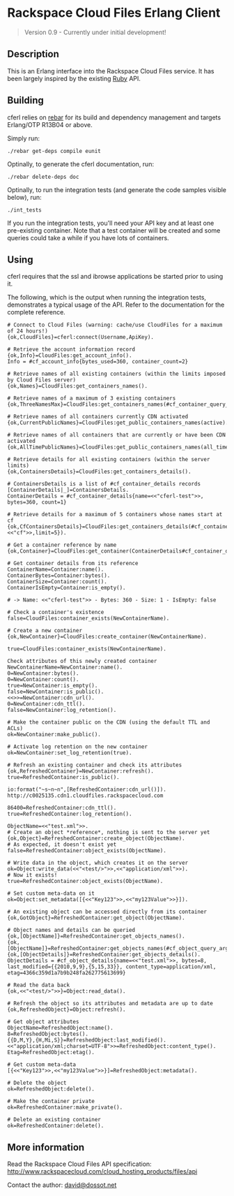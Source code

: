 Rackspace Cloud Files Erlang Client
===================================

> Version 0.9 - Currently under initial development!

Description
-----------

This is an Erlang interface into the Rackspace Cloud Files service. It has been largely inspired by the existing [Ruby](http://github.com/rackspace/ruby-cloudfiles) API.


Building
--------

cferl relies on [rebar](http://bitbucket.org/basho/rebar/wiki/Home) for its build and dependency management and targets Erlang/OTP R13B04 or above.

Simply run:

    ./rebar get-deps compile eunit

Optinally, to generate the cferl documentation, run:

    ./rebar delete-deps doc

Optinally, to run the integration tests (and generate the code samples visible below), run:

    ./int_tests

If you run the integration tests, you'll need your API key and at least one pre-existing container. Note that a test container will be created and some queries could take a while if you have lots of containers.


Using
-----

cferl requires that the ssl and ibrowse applications be started prior to using it.

The following, which is the output when running the integration tests, demonstrates a typical usage of the API. Refer to the documentation for the complete reference.


    # Connect to Cloud Files (warning: cache/use CloudFiles for a maximum of 24 hours!)
    {ok,CloudFiles}=cferl:connect(Username,ApiKey).
    
    # Retrieve the account information record
    {ok,Info}=CloudFiles:get_account_info().
    Info = #cf_account_info{bytes_used=360, container_count=2}
    
    # Retrieve names of all existing containers (within the limits imposed by Cloud Files server)
    {ok,Names}=CloudFiles:get_containers_names().
    
    # Retrieve names of a maximum of 3 existing containers
    {ok,ThreeNamesMax}=CloudFiles:get_containers_names(#cf_container_query_args{limit=3}).
    
    # Retrieve names of all containers currently CDN activated
    {ok,CurrentPublicNames}=CloudFiles:get_public_containers_names(active).
    
    # Retrieve names of all containers that are currently or have been CDN activated
    {ok,AllTimePublicNames}=CloudFiles:get_public_containers_names(all_time).
    
    # Retrieve details for all existing containers (within the server limits)
    {ok,ContainersDetails}=CloudFiles:get_containers_details().
    
    # ContainersDetails is a list of #cf_container_details records
    [ContainerDetails|_]=ContainersDetails.
    ContainerDetails = #cf_container_details{name=<<"cferl-test">>, bytes=360, count=1}
    
    # Retrieve details for a maximum of 5 containers whose names start at cf
    {ok,CfContainersDetails}=CloudFiles:get_containers_details(#cf_container_query_args{marker=<<"cf">>,limit=5}).
    
    # Get a container reference by name
    {ok,Container}=CloudFiles:get_container(ContainerDetails#cf_container_details.name).
    
    # Get container details from its reference
    ContainerName=Container:name().
    ContainerBytes=Container:bytes().
    ContainerSize=Container:count().
    ContainerIsEmpty=Container:is_empty().
    
    # -> Name: <<"cferl-test">> - Bytes: 360 - Size: 1 - IsEmpty: false
    
    # Check a container's existence
    false=CloudFiles:container_exists(NewContainerName).
    
    # Create a new container
    {ok,NewContainer}=CloudFiles:create_container(NewContainerName).
    
    true=CloudFiles:container_exists(NewContainerName).
    
    Check attributes of this newly created container
    NewContainerName=NewContainer:name().
    0=NewContainer:bytes().
    0=NewContainer:count().
    true=NewContainer:is_empty().
    false=NewContainer:is_public().
    <<>>=NewContainer:cdn_url().
    0=NewContainer:cdn_ttl().
    false=NewContainer:log_retention().
    
    # Make the container public on the CDN (using the default TTL and ACLs)
    ok=NewContainer:make_public().
    
    # Activate log retention on the new container
    ok=NewContainer:set_log_retention(true).
    
    # Refresh an existing container and check its attributes
    {ok,RefreshedContainer}=NewContainer:refresh().
    true=RefreshedContainer:is_public().
    
    io:format("~s~n~n",[RefreshedContainer:cdn_url()]).
    http://c0025135.cdn1.cloudfiles.rackspacecloud.com

    86400=RefreshedContainer:cdn_ttl().
    true=RefreshedContainer:log_retention().
    
    ObjectName=<<"test.xml">>.
    # Create an object *reference*, nothing is sent to the server yet
    {ok,Object}=RefreshedContainer:create_object(ObjectName).
    # As expected, it doesn't exist yet
    false=RefreshedContainer:object_exists(ObjectName).
    
    # Write data in the object, which creates it on the server
    ok=Object:write_data(<<"<test/>">>,<<"application/xml">>).
    # Now it exists!
    true=RefreshedContainer:object_exists(ObjectName).
    
    # Set custom meta-data on it
    ok=Object:set_metadata([{<<"Key123">>,<<"my123Value">>}]).
    
    # An existing object can be accessed directly from its container
    {ok,GotObject}=RefreshedContainer:get_object(ObjectName).
    
    # Object names and details can be queried
    {ok,[ObjectName]}=RefreshedContainer:get_objects_names().
    {ok,[ObjectName]}=RefreshedContainer:get_objects_names(#cf_object_query_args{limit=1}).
    {ok,[ObjectDetails]}=RefreshedContainer:get_objects_details().
    ObjectDetails = #cf_object_details{name=<<"test.xml">>, bytes=8, last_modified={{2010,9,9},{5,15,33}}, content_type=application/xml, etag=4366c359d1a7b9b248fa262775613699}
    
    # Read the data back
    {ok,<<"<test/>">>}=Object:read_data().
    
    # Refresh the object so its attributes and metadata are up to date
    {ok,RefreshedObject}=Object:refresh().
    
    # Get object attributes
    ObjectName=RefreshedObject:name().
    8=RefreshedObject:bytes().
    {{D,M,Y},{H,Mi,S}}=RefreshedObject:last_modified().
    <<"application/xml;charset=UTF-8">>=RefreshedObject:content_type().
    Etag=RefreshedObject:etag().
    
    # Get custom meta-data
    [{<<"Key123">>,<<"my123Value">>}]=RefreshedObject:metadata().
    
    # Delete the object
    ok=RefreshedObject:delete().
    
    # Make the container private
    ok=RefreshedContainer:make_private().
    
    # Delete an existing container
    ok=RefreshedContainer:delete().
    

More information
----------------

Read the Rackspace Cloud Files API specification: <http://www.rackspacecloud.com/cloud_hosting_products/files/api>

Contact the author: <david@dossot.net>

